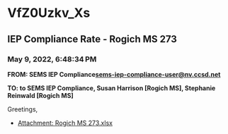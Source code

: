 # VfZ0Uzkv_Xs
## IEP Compliance Rate - Rogich MS 273
### May 9, 2022, 6:48:34 PM
**FROM: SEMS IEP Compliance<sems-iep-compliance-user@nv.ccsd.net>**

**TO: to SEMS IEP Compliance, Susan Harrison [Rogich MS], Stephanie Reinwald [Rogich MS]**


Greetings,  





* [Attachment: Rogich MS 273.xlsx](VfZ0Uzkv_Xs-attachment-1.xlsx)
